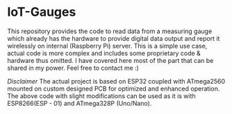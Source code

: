 # IoT-Gauges
This repository provides the code to read data from a measuring gauge which already has the hardware to provide digital data output and report it wirelessly on internal (Raspberry Pi) server. This is a simple use case, actual code is more complex and includes some proprietary code & hardware thus omitted. I have covered here most of the part that can be shared in my power. Feel free to contact me :)

*Disclaimer*
The actual project is based on ESP32 coupled with ATmega2560 mounted on custom designed PCB for optimized and enhanced operation. The above code with slight modifications can be used as it is with ESP8266(ESP - 01) and ATmega328P (Uno/Nano).
